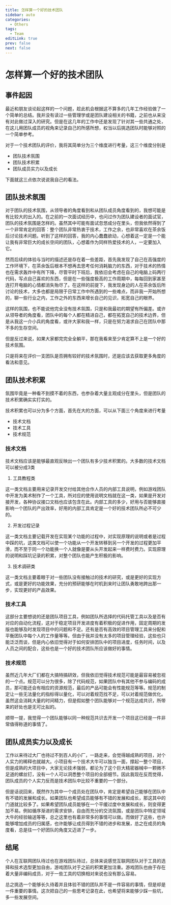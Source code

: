 ```yaml
---
title: 怎样算一个好的技术团队
sidebar: auto
categories:
  - Others
tags:
  - Team
editLink: true
prev: false
next: false
---
```


# 怎样算一个好的技术团队

## 事件起因

最近和朋友谈论起这样的一个问题，趁此机会根据这不算多的几年工作经验做了一个简单的总结。我并没有读过一些管理学或是团队建设相关的书籍，之前也从来没有对此做过深入的研究。但是在这几年的工作中还是发现了针对其一些共通之处，在这儿用团队成员的视角来记录自己的所感所想，权当以后挑选团队时能够对照的一个简单参考。

对于一个技术团队的评价，我将其简单分为三个维度进行考量，这三个维度分别是

- 团队技术氛围
- 团队技术积累
- 团队成员实力以及成长

下面就这三点依次说说我自己的看法。

## 团队技术氛围

对于团队的技术氛围，从领导者的角度看到和从团队成员角度看到的，我想可能是有比较大的出入的。在之前的一次面试经历中，也问过作为团队建设者的面试官，团队的技术氛围是怎样的。虽然其中可能有面试忽悠成分在里头，但我依然得到了一个非常肯定的回答：整个团队非常热衷于技术，工作之余，也非常喜欢在茶余饭后讨论技术问题。听到了这样的回答，我的内心蠢蠢欲动，心想着这一定是一个能让我有非常巨大的成长空间的团队，心想着作为同样热爱技术的人，一定要加入它。

然而后续的体验与当时的描述还是存在着一些差距，首先我发现了自己在高强度的工作环境下，在茶余饭后根本不想再去思考任何消耗脑力的东西，对于技术的热情也在需求轰炸中有所下降，尽管平时下班后，我依旧会考虑在自己的电脑上码两行代码，写点自己喜欢的东西，但是在一些强度极高的工作周期中，每每回到家甚至连打开电脑的心情都消失殆尽了。在这样的前提下，我发现身边的人在茶余饭后所讨论的技术，大多也都是局限于日常工作中所遇到的一些难点，而非我一开始所想的，聊一些行业之内，工作之外的东西来增长自己的见识，拓宽自己的眼界。

这样的氛围，也不能说他完全没有技术氛围，只是和我最初的期望有所偏差。或许从领导者的角度看，团队中的每个人都在精进自己，都在拓宽自己的技术边界，但是从我这一介小兵的角度看，或许大家和我一样，只是在努力渴求自己在团队中那不多的生存空间。

但是反过来说，如果大家都完完全全躺平，那在我看来至少肯定算不上是一个好的技术氛围。

只是将来在评价一支团队是否拥有较好的技术氛围时，还是应该去获取更多角度的看法和意见。

## 团队技术积累

氛围毕竟是一种看不到摸不着的东西，也参杂着大量主观成分在里头，但是团队的技术积累确实实打实的。

技术积累也可以分为多个方面，首先在大的方面，可以从下面三个角度来进行考量

- 技术文档
- 技术工具
- 技术规范

### 技术文档

技术文档应该是能够最直观反映出一个团队有多少技术积累的。大多数的技术文档可以被分成3类

1. 工具教程类

这一类文档主要用来记录开发交付给其他合作人员的内部工具说明，例如游戏团队中开发为美术制作了一个工具，所对应的使用说明文档就在这一类，如果是开发对接开发，各种协议接口文档也应该包含在此。内部工具的多少，好用与否能够直接影响一个团队的产出效率，好用的内部工具肯定是一个好的技术团队所必不可少的。

2. 开发过程记录

这一类文档主要记载开发在实现某个功能的过程中，对实现原理的说明或者是过程中踩的坑，这类文档可以使一个功能从一个开发转移到另一个开发的过程更加平滑，而不至于同一个功能换一个人就像是要从头开发起来一样费时费力。实现原理的说明和踩坑记录的积累，对整个团队也能产生积极的影响。

3. 技术调研类

这一类文档主要着眼于对一些团队没有接触过的技术的研究，或是更好的实现方式，或是更好的功能效果，充分的预研能够在时机到来时让团队勇敢地跨出那一步，实现更好的产品效果。

### 技术工具

这部分主要想说的还是团队项目工具，例如团队所选择的代码托管工具以及是否有对应的自动化流程，这对于稳定项目开发进度有着积极的促进作用，固定周期的发版也能够及时发现项目中的问题和不足。还有是否有高效的项目管理工具来分配和平衡团队中每个人的工作量等等。但由于我并没有太多的项目管理经验，这些也只能泛泛而谈，但是内心依旧觉得对于如何安排团队中的项目进度，任务时间，以及人员之间的配合，这些也是一个好的技术团队所应该做好的事情。

### 技术规范

虽然近几年大厂们都在大搞特搞研效，但我依旧觉得技术规范可能是最容易被忽视的一个点。规范可以分为很多，除了代码规范，如果团队中有其他不参与编码的成员，那可能还会有相应的资源规范，最后的产品可能会有性能规范等等。规范的制定让一些无法量化的指标得以量化，可以对着规范找不足，可以对着规范做优化。虽然这会消耗大量的时间精力，但是假如整个团队能够对一个规范达成共识，所带来的好处也是无可比拟的。

顺带一提，我觉得一个团队能够以同一种规范共识去开发一个项目这已经是一件非常值得称道的事情了。

## 团队成员实力以及成长

工作以来待过大厂也待过不到百人的小厂，一路走来，会觉得越成熟的项目，对个人实力的稀释也就越大。小项目有一个技术大牛可以独当一面，撑起一整个项目，但是成熟的大项目中，大家无论技术强弱，都沦为了这个巨大精密器械中一颗微不足道的螺丝钉，没有一个人可以洞悉整个项目的全部细节。因此我现在反而觉得，团队成员的个人实力反而是技术团队中比较不重要的一个部分。

但是话说回来，既然作为其中一个成员处在团队中，肯定是希望自己能够在团队中有不错的发展和成长。如果团队也希望成员能够有不错的发展和成长，那这其中的门道就比较多了。如果希望团队成员能够在一个平缓过度中发展和成长，则变得更加不易。例如循序渐进的需求安排，自由而充分的交流氛围，或是团队中特定领域大牛的经验输送等等，总之这里也有着非常多的事情可以做。而做好了这些，也许能够增加成员的归属感，也许能够让成员得到不错的进步和发展，总之在成员的角度看，总是往一个好团队的角度又迈进了一步。

## 结尾

个人在互联网团队待过也在游戏团队待过，总体来说感觉互联网团队对于工具的选择和技术选型更加自由，游戏团队对于之前的积累更加注重。游戏团队也由于存在着大量非编码成员，对于一些工具的切换相对来说也没有那么容易。

总之挑选一个能够长久待着并且体验不错的团队并不是一件容易的事情，但是却是一件重要的事情。这次把自己的一些思考记录在此，也希望将来能够少踩一些坑，多一些发展空间。